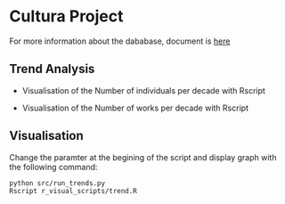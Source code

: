 # Cultura Project

For more information about the dababase, document is [here](docs/database_description.md)

## Trend Analysis

- Visualisation of the Number of individuals per decade with Rscript

- Visualisation of the Number of works per decade with Rscript

## Visualisation

Change the paramter at the begining of the script and display graph with the following command:

```bash
python src/run_trends.py
Rscript r_visual_scripts/trend.R

```
